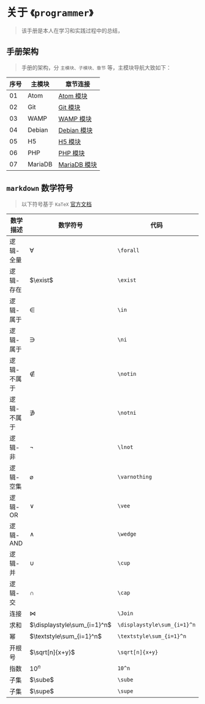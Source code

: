 <!--
+===============================================================================
| @Author: madnesslin(地上马)
+===============================================================================
| @Phone: +86 13695746767
+===============================================================================
| @Date: 2018-10-28 15:10:15
+===============================================================================
| @Email: linjialiang@163.com
+===============================================================================
| @Last modified time: 2019-03-06 23:02:29
+===============================================================================
-->

# 关于 `《programmer》`

> 该手册是本人在学习和实践过程中的总结，

## 手册架构

> 手册的架构，分 `主模块、子模块、章节` 等，主模块导航大致如下：

| 序号 | 主模块  | 章节连接                                |
| ---- | ------- | --------------------------------------- |
| 01   | Atom    | [Atom 模块](./01-Atom/README.md)        |
| 02   | Git     | [Git 模块](./02-Git/README.md)          |
| 03   | WAMP    | [WAMP 模块](./03-WAMP/README.md)        |
| 04   | Debian  | [Debian 模块](./04-Debian/README.md)    |
| 05   | H5      | [H5 模块](./05-H5/README.md)            |
| 06   | PHP     | [PHP 模块](./06-PHP/README.md)          |
| 07   | MariaDB | [MariaDB 模块](./07-MariaDB/README.md/) |

## `markdown` 数学符号

> 以下符号基于 `KaTeX` [官方文档](https://katex.org/docs/supported.html)

| 数学描述    | 数学符号                    | 代码                        |
| ----------- | --------------------------- | --------------------------- |
| 逻辑-全量   | $\forall$                   | `\forall`                   |
| 逻辑-存在   | $\exist$                    | `\exist`                    |
| 逻辑-属于   | $\in$                       | `\in`                       |
| 逻辑-属于   | $\ni$                       | `\ni`                       |
| 逻辑-不属于 | $\notin$                    | `\notin`                    |
| 逻辑-不属于 | $\notni$                    | `\notni`                    |
| 逻辑-非     | $\lnot$                     | `\lnot`                     |
| 逻辑-空集   | $\varnothing$               | `\varnothing`               |
| 逻辑-OR     | $\vee$                      | `\vee`                      |
| 逻辑-AND    | $\wedge$                    | `\wedge`                    |
| 逻辑-并     | $\cup$                      | `\cup`                      |
| 逻辑-交     | $\cap$                      | `\cap`                      |
| 连接        | $\Join$                     | `\Join`                     |
| 求和        | $\displaystyle\sum_{i=1}^n$ | `\displaystyle\sum_{i=1}^n` |
| 幂          | $\textstyle\sum_{i=1}^n$    | `\textstyle\sum_{i=1}^n`    |
| 开根号      | $\sqrt[n]{x+y}$             | `\sqrt[n]{x+y}`             |
| 指数        | $10^n$                      | `10^n`                      |
| 子集        | $\sube$                     | `\sube`                     |
| 子集        | $\supe$                     | `\supe`                     |
